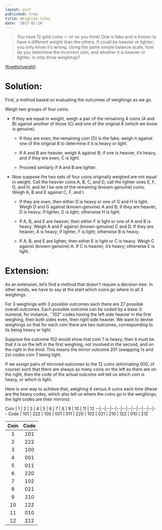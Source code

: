 ```yaml
---
layout: post
published: true
title: Weighing Coins
date: '2017-02-24'
---
```

> You have 12 gold coins — or so you think! One is fake and is known to have a different weight than the others. It could be heavier or lighter; you only know it’s wrong. Using the same simple balance scale, how do you determine the incorrect coin, and whether it is heavier or lighter, in only three weighings? 

<!--more-->

([fivethirtyeight](https://fivethirtyeight.com/features/two-mysteries-of-the-gold-coins/))

Solution:
=========

First, a method based on evaluating the outcomes of weighings as we go.

Weigh two groups of four coins.

-   If they are equal in weight, weigh a pair of the remaining 4 coins (A and B) against another of those (C) and one of the original 8 (which we know is genuine).

    -   If they are even, the remaining coin (D) is the fake; weigh it against one of the original 8 to determine if it is heavy or light.

    -   If A and B are heavier, weigh A against B; if one is heavier, it’s heavy, and if they are even, C is light.

    -   Proceed similarly if A and B are lighter.

-   Now suppose the two sets of four coins originally weighed are not equal in weight. Call the heavier coins A, B, C, and D, call the lighter ones E, F, G, and H, and let I be one of the remaining (known-genuine) coins. Weigh A, B and E against C, F, and I.

    -   If they are even, then either D is heavy or one of G and H is light. Weigh D and G against (known-genuine) A and B; if they are heavier, D is heavy; if lighter, G is light; otherwise H is light.

    -   If A, B, and E are heavier, then either F is light or one of A and B is heavy. Weigh A and F against (known-genuine) C and D. If they are heavier, A is heavy; if lighter, F is light; otherwise B is heavy.

    -   If A, B, and E are lighter, then either E is light or C is heavy. Weigh C against (known-genuine) A. If C is heavier, it’s heavy; otherwise E is light.

Extension:
==========

As an extension, let’s find a method that doesn’t require a decision tree. In other words, we have to say at the start which coins go where in all 3 weighings.

For 3 weighings with 3 possible outcomes each there are 27 possible overall outcomes. Each possible outcome can be coded by a base-3 numeral; for instance, ``102" codes having the left side heavier in the first weighing, then both sides even, then right side heavier. We want to devise weighings so that for each coin there are two outcomes, corresponding to its being heavy or light.

Suppose the outcome 102 would show that coin 7 is heavy; then it must be that it is on the left in the first weighing, not involved in the second, and on the right in the third. This means the mirror outcome 201 (swapping 1s and 2s) codes coin 7 being light.

If we assign pairs of mirrored outcomes to the 12 coins (eliminating 000, of course) such that there are always as many coins on the left as there are on the right, then the code of the actual outcome will tell us which coin is heavy, or which is light.

Here is one way to achieve that, weighing 4 versus 4 coins each time (these are the heavy codes, which also tell us where the coins go in the weighings; the light codes are their mirrors):

Coin | 1 | 2 | 3 | 4 | 5 | 6 | 7 | 8 | 9 | 10 | 11 | 12
--|--|--|--|--|--|--|--|--|--|--|--
Code | 101 | 222 | 100 | 001 | 011 | 220 | 102 | 021 | 210 | 122 | 010 | 212

Coin | Code
:-----:|:-----:
1 | 101
2 | 222
3 | 100
4 | 001
5 | 011
6 | 220
7 | 102
8 | 021
9 | 210
10| 122
11| 010
12| 212

